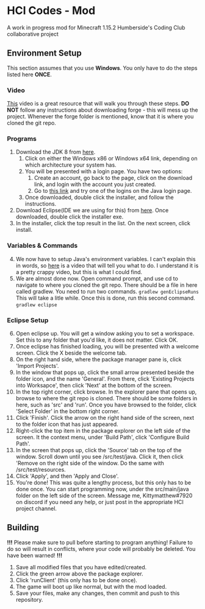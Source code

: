 #  HCI Codes - Mod
A work in progress mod for Minecraft 1.15.2
Humberside's Coding Club collaborative project


## Environment Setup
This section assumes that you use __Windows__.
You only have to do the steps listed here __ONCE__.

### Video
[This](https://www.youtube.com/watch?v=H55ClYTdQEI) video is a great resource that will walk you through these steps. __DO NOT__ follow any instructions about downloading forge - this will mess up the project. Whenever the forge folder is mentioned, know that it is where you cloned the git repo.

### Programs
1. Download the JDK 8 from [here](https://www.oracle.com/ca-en/java/technologies/javase/javase-jdk8-downloads.html).
	1. Click on either the Windows x86 or Windows x64 link, depending on which architecture your system has.
	2. You will be presented with a login page. You have two options:
		1. Create an account, go back to the page, click on the download link, and login with the account you just created.
		2. Go to [this link](http://bugmenot.com/view/oracle.com) and try one of the logins on the Java login page.
	3. Once downloaded, double click the installer, and follow the instructions.
2. Download Eclipse(IDE we are using for this) from [here](https://www.eclipse.org/downloads/download.php?file=/oomph/epp/2020-09/R/eclipse-inst-jre-win64.exe). Once downloaded, double click the installer exe.
3. In the installer, click the top result in the list. On the next screen, click install.

### Variables & Commands
4. We now have to setup Java's environment variables. I can't explain this in words, so [here](https://youtu.be/104dNWmM6Rs?t=109) is a video that will tell you what to do. I understand it is a pretty crappy video, but this is what I could find.
5. We are almost done now. Open command prompt, and use cd to navigate to where you cloned the git repo. There should be a file in here called gradlew. You need to run two commands.
`gradlew genEclipseRuns`
This will take a litle while. Once this is done, run this second command.
`gradlew eclipse`

### Eclipse Setup
6. Open eclipse up. You will get a window asking you to set a workspace. Set this to any folder that you'd like, it does not matter. Click OK.
7. Once eclipse has finished loading, you will be presented with a welcome screen. Click the X beside the welcome tab.
8. On the right hand side, where the package manager pane is, click 'Import Projects'.
9. In the window that pops up, click the small arrow presented beside the folder icon, and the name 'General'. From there, click 'Existing Projects into Worksapce', then click 'Next' at the bottom of the screen.
10. In the top right corner, click browse. In the explorer pane that opens up, browse to where the git repo is cloned. There should be some folders in here, such as 'src' and 'run'. Once you have browsed to the folder, click 'Select Folder' in the bottom right corner.
11. Click 'Finish'. Click the arrow on the right hand side of the screen, next to the folder icon that has just appeared.
12. Right-click the top item in the package explorer on the left side of the screen. It the context menu, under 'Build Path', click 'Configure Build Path'.
13. In the screen that pops up, click the 'Source' tab on the top of the window. Scroll down until you see <git-repo-path>/src/test/java. Click it, then click 'Remove on the right side of the window. Do the same with <git-repo-path>/src/test/resources.
14. Click 'Apply', and then 'Apply and Close'.
12. You're done! This was quite a lengthy process, but this only has to be done once. You can start programming now, under the src/main/java folder on the left side of the screen. Message me, Kittymatthew#7920 on discord if you need any help, or just post in the appropriate HCI project channel.

## Building
__!!!__ Please make sure to pull before starting to program anything! Failure to do so will result in conflicts, where your code will probably be deleted. You have been warned! __!!!__

1. Save all modified files that you have edited/created.
2. Click the green arrow above the package explorer.
3. Click 'runClient' (this only has to be done once).
4. The game will boot up like normal, but with the mod loaded.
5. Save your files, make any changes, then commit and push to this repository.
